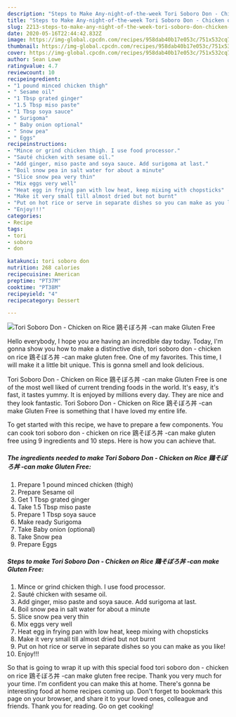 ```yaml
---
description: "Steps to Make Any-night-of-the-week Tori Soboro Don - Chicken on Rice 鶏そぼろ丼 -can make Gluten Free"
title: "Steps to Make Any-night-of-the-week Tori Soboro Don - Chicken on Rice 鶏そぼろ丼 -can make Gluten Free"
slug: 2213-steps-to-make-any-night-of-the-week-tori-soboro-don-chicken-on-rice-can-make-gluten-free
date: 2020-05-16T22:44:42.832Z
image: https://img-global.cpcdn.com/recipes/958dab40b17e053c/751x532cq70/tori-soboro-don-chicken-on-rice-鶏そぼろ丼-can-make-gluten-free-recipe-main-photo.jpg
thumbnail: https://img-global.cpcdn.com/recipes/958dab40b17e053c/751x532cq70/tori-soboro-don-chicken-on-rice-鶏そぼろ丼-can-make-gluten-free-recipe-main-photo.jpg
cover: https://img-global.cpcdn.com/recipes/958dab40b17e053c/751x532cq70/tori-soboro-don-chicken-on-rice-鶏そぼろ丼-can-make-gluten-free-recipe-main-photo.jpg
author: Sean Lowe
ratingvalue: 4.7
reviewcount: 10
recipeingredient:
- "1 pound minced chicken thigh"
- " Sesame oil"
- "1 Tbsp grated ginger"
- "1.5 Tbsp miso paste"
- "1 Tbsp soya sauce"
- " Surigoma"
- " Baby onion optional"
- " Snow pea"
- " Eggs"
recipeinstructions:
- "Mince or grind chicken thigh. I use food processor."
- "Sauté chicken with sesame oil."
- "Add ginger, miso paste and soya sauce. Add surigoma at last."
- "Boil snow pea in salt water for about a minute"
- "Slice snow pea very thin"
- "Mix eggs very well"
- "Heat egg in frying pan with low heat, keep mixing with chopsticks"
- "Make it very small till almost dried but not burnt"
- "Put on hot rice or serve in separate dishes so you can make as you like!"
- "Enjoy!!!"
categories:
- Recipe
tags:
- tori
- soboro
- don

katakunci: tori soboro don 
nutrition: 268 calories
recipecuisine: American
preptime: "PT37M"
cooktime: "PT38M"
recipeyield: "4"
recipecategory: Dessert

---
```



![Tori Soboro Don - Chicken on Rice 鶏そぼろ丼 -can make Gluten Free](https://img-global.cpcdn.com/recipes/958dab40b17e053c/751x532cq70/tori-soboro-don-chicken-on-rice-鶏そぼろ丼-can-make-gluten-free-recipe-main-photo.jpg)

Hello everybody, I hope you are having an incredible day today. Today, I'm gonna show you how to make a distinctive dish, tori soboro don - chicken on rice 鶏そぼろ丼 -can make gluten free. One of my favorites. This time, I will make it a little bit unique. This is gonna smell and look delicious.

Tori Soboro Don - Chicken on Rice 鶏そぼろ丼 -can make Gluten Free is one of the most well liked of current trending foods in the world. It's easy, it's fast, it tastes yummy. It is enjoyed by millions every day. They are nice and they look fantastic. Tori Soboro Don - Chicken on Rice 鶏そぼろ丼 -can make Gluten Free is something that I have loved my entire life.




To get started with this recipe, we have to prepare a few components. You can cook tori soboro don - chicken on rice 鶏そぼろ丼 -can make gluten free using 9 ingredients and 10 steps. Here is how you can achieve that.

<!--inarticleads1-->

##### The ingredients needed to make Tori Soboro Don - Chicken on Rice 鶏そぼろ丼 -can make Gluten Free:

1. Prepare 1 pound minced chicken (thigh)
1. Prepare  Sesame oil
1. Get 1 Tbsp grated ginger
1. Take 1.5 Tbsp miso paste
1. Prepare 1 Tbsp soya sauce
1. Make ready  Surigoma
1. Take  Baby onion (optional)
1. Take  Snow pea
1. Prepare  Eggs




<!--inarticleads2-->

##### Steps to make Tori Soboro Don - Chicken on Rice 鶏そぼろ丼 -can make Gluten Free:

1. Mince or grind chicken thigh. I use food processor.
1. Sauté chicken with sesame oil.
1. Add ginger, miso paste and soya sauce. Add surigoma at last.
1. Boil snow pea in salt water for about a minute
1. Slice snow pea very thin
1. Mix eggs very well
1. Heat egg in frying pan with low heat, keep mixing with chopsticks
1. Make it very small till almost dried but not burnt
1. Put on hot rice or serve in separate dishes so you can make as you like!
1. Enjoy!!!




So that is going to wrap it up with this special food tori soboro don - chicken on rice 鶏そぼろ丼 -can make gluten free recipe. Thank you very much for your time. I'm confident you can make this at home. There's gonna be interesting food at home recipes coming up. Don't forget to bookmark this page on your browser, and share it to your loved ones, colleague and friends. Thank you for reading. Go on get cooking!
